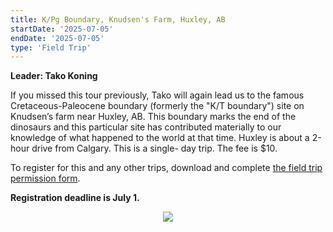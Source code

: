 ```yaml
---
title: K/Pg Boundary, Knudsen's Farm, Huxley, AB
startDate: '2025-07-05'
endDate: '2025-07-05'
type: 'Field Trip'
---
```


**Leader: Tako Koning**

If you missed this tour previously, Tako will again
lead us to the famous Cretaceous-Paleocene
boundary (formerly the "K/T boundary") site on
Knudsen’s farm near Huxley, AB. This boundary
marks the end of the dinosaurs and this particular
site has contributed materially to our knowledge of
what happened to the world at that time. Huxley is
about a 2-hour drive from Calgary. This is a single-
day trip. The fee is $10.

To register for this and any other trips, download and complete [the field trip permission form](/fieldTrips/2025/APSFieldTripsForm2025.pdf).

**Registration deadline is July 1.**

<div style="display: flex; align-items: center; justify-content: center; padding-bottom: 8px;"><img src="/fieldTrips/2025/kPgBoundary-small.png" style="max-width: min(50%, 400px)"></div>
